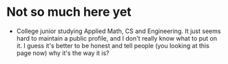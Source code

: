 # Not so much here yet

- College junior studying Applied Math, CS and Engineering. It just seems hard to maintain a public profile, and I don't really know what to put on it. I guess it's better to be honest and tell people (you looking at this page now) why it's the way it is?

<!---
Rock-Z/Rock-Z is a ✨ special ✨ repository because its `README.md` (this file) appears on your GitHub profile.
You can click the Preview link to take a look at your changes.
--->
